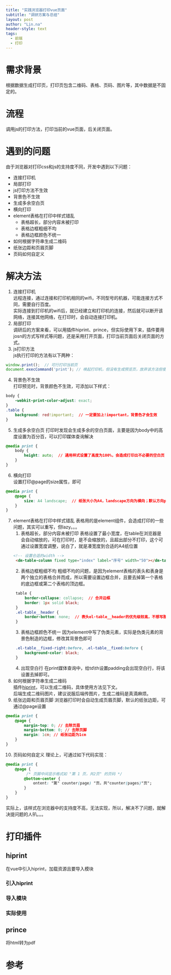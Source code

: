 ```yaml
---
title: "实践浏览器打印vue页面"
subtitle: "调研方案与总结"
layout: post
author: "Lin.na"
header-style: text
tags:
  - 前端
  - 打印
---
```


# 需求背景
根据数据生成打印页，打印页包含二维码、表格、页码、图片等，其中数据是不固定的。
# 流程
调用js的打印方法，打印当前的vue页面，后关闭页面。
# 遇到的问题
由于浏览器对打印css和js的支持度不同，开发中遇到以下问题：
* 连接打印机  
* 局部打印
* js打印方法不生效
* 背景色不生效
* 生成多余空白页
* 横向打印
* element表格在打印中样式错乱 
   * 表格超长，部分内容未被打印 
   * 表格边框粗细不均
   * 表格边框颜色不统一
* 如何根据字符串生成二维码
* 纸张边距和页眉页脚
* 页码如何自定义
# 解决方法
1. 连接打印机  
远程连接，通过连接和打印机相同的wifi，不同型号的机器，可能连接方式不同，需要自行百度。  
实际连接到打印机的wifi后，就已经建立和打印机的连接，然后就可以断开该网络，连接其他网络，在打印时，会自动连接打印机。
2. 局部打印   
调研后的方案来看，可以用插件hiprint、prince，但实际使用下来，插件要用josn的方式写样式等问题，还是采用打开页面，打印当前页面后关闭页面的方式。
3. js打印方法  
js执行打印的方法有以下两种：
``` javascript
window.print();  // 可行打印当前页
document.execCommand('print'); // 唤起打印机，但没有生成预览页，放弃该方法但使用
```
4. 背景色不生效  
打印预览时，背景颜色不生效，可添加以下样式：
``` css
body {
    -webkit-print-color-adjust: exact;
}
.table {
    background: red!important;  // 一定要加上!important，背景色才会生效
}
```
5. 生成多余空白页
打印时发现会生成多余的空白页面，主要是因为body中的高度设置为百分百，可以打印媒体查询解决
``` css
@media print {
    body {
        height: auto;  // 通用样式设置了高度为100%，会造成打印出不必要的空白页
    }
}
```
6. 横向打印  
设置打印@page的size属性，即可
``` css
@media print {
    @page {
        size: A4 landscape;  // 纸张大小为A4，landscape方向为横向；默认方向portrait是纵向；除了这种方式，还可以用英寸等单位设置纸张大小。
    }
}
```
7. element表格在打印中样式错乱
表格用的是element组件，会造成打印的一些问题，其实可以重写，但lazy。。。  
   1. 表格超长，部分内容未被打印
   表格设置了最小宽度，在table在浏览器是会自动缩放的，可在打印时，是不会缩放的，且超出部分不打印，这个可通过设置宽度调整，说白了，就是凑宽度到合适的A4纸位置
   ``` html
   <!-- 设置合适的width -->
    <dm-table-column fixed type="index" label="序号" width="50"></dm-table-column>
   ```
   2. 表格边框粗细不均
   粗细不均的问题，是因为element表格的表头和表身是两个独立的表格合并而成，所以需要设置边框合并，且要去掉第一个表格的底边框或第二个表格的顶边框。
   ``` css
    table {
        border-collapse: collapse;  // 合并边框
        border: 1px solid black;
    }
    .el-table__header {
        border-bottom: none;  // 表头el-table__header的优先级较高，不想写那么多层级可以直接加上!important
    }
   ```
   3. 表格边框颜色不统一
   因为element中写了伪类元素，实际是伪类元素的背景色制造的边框，修改其背景色即可
   ``` css
    .el-table__fixed-right:before, .el-table__fixed:before {
        background-color: black;
    }
   ```
   4. 出现空白行
   在print媒体查询中，给td\th设置padding会出现空白行，将该设置去掉即可。
8. 如何根据字符串生成二维码      
插件[hiprint](http://hiprint.io)，可以生成二维码，具体使用方法见下文。   
后端生成二维码图片，建议说服后端传图片，生成二维码是真滴麻烦。
9. 纸张边距和页眉页脚
浏览器打印时会自动生成页眉页脚，默认的纸张边距，可通过@page设置
``` css
@media print {
    @page {
        margin-top: 0; // 去除页眉
        margin-bottom: 0; // 去除页脚
        margin: 1cm; // 纸张边距为1cm
    }
}
```
10. 页码如何自定义
理论上，可通过如下代码实现：
``` css
@media print {
    @page {
         /* 页脚中间显示格式如 "第 1 页，共2页" 的页码 */
        @bottom-center {
            ontent: "第" counter(page) "页，共"counter(pages)"页";
        }
    }
}
```
实际上，该样式在浏览器中的支持度不高，无法实现，所以，解决不了问题，就解决提问题的人叭。。。
# 打印插件
## hiprint
在vue中引入hiprint，加载资源且要导入模块
### 引入hiprint
### 导入模块
### 实际使用
## prince
将html转为pdf
# 参考


